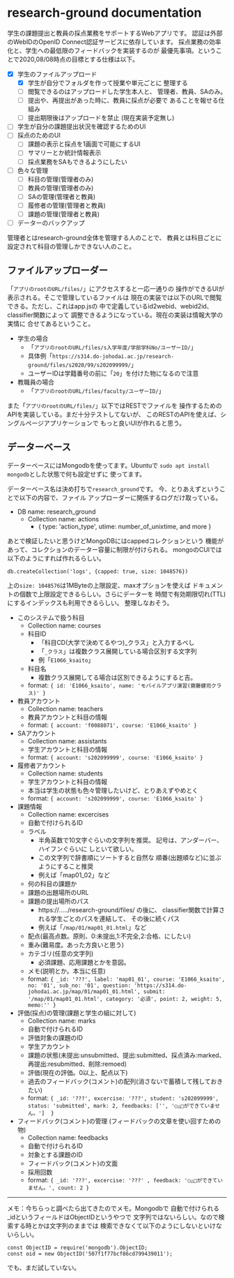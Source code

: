 
research-ground documentation
========================================

学生の課題提出と教員の採点業務をサポートするWebアプリです。
認証は外部のWebIDのOpenID Connect認証サービスに依存しています。
採点業務の効率化と、学生への最低限のフィードバックを実装するのが
最優先事項。ということで2020,08/08時点の目標とする仕様は以下。

* [x] 学生のファイルアップロード
    + [x] 学生が自分でフォルダを作って授業や単元ごとに
          整理する
    + [ ] 閲覧できるのはアップロードした学生本人と、
          管理者、教員、SAのみ。
    + [ ] 提出や、再提出があった時に、教員に採点が必要で
          あることを報せる仕組み
    + [ ] 提出期限後はアップロードを禁止 (現在実装予定無し)
* [ ] 学生が自分の課題提出状況を確認するためのUI
* [ ] 採点のためのUI
    + [ ] 課題の表示と採点を1画面で可能にするUI
    + [ ] サマリーとか統計情報表示
    + [ ] 採点業務をSAもできるようにしたい
* [ ] 色々な管理
    + [ ] 科目の管理(管理者のみ)
    + [ ] 教員の管理(管理者のみ)
    + [ ] SAの管理(管理者と教員)
    + [ ] 履修者の管理(管理者と教員)
    + [ ] 課題の管理(管理者と教員)
* [ ] データーのバックアップ

管理者とはresearch-ground全体を管理する人のことで、
教員とは科目ごとに設定されて科目の管理しかできない人のこと。

ファイルアップローダー
----------------------------------------

「`アプリのrootのURL/files/`」にアクセスすると一応一通りの
操作ができるUIが表示される。そこで管理しているファイルは
現在の実装では以下のURLで閲覧できる。ただし、これはapp.jsの
中で定義しているid2webid、webid2id、classifier関数によって
調整できるようになっている。現在の実装は情報大学の実情に
合せてあるということ。

* 学生の場合
    + 「`アプリのrootのURL/files/s入学年度/学部学科No/ユーザーID/`」
    + 具体例「`https://s314.do-johodai.ac.jp/research-ground/files/s2020/99/s202099999/`」
    + ユーザーIDは学籍番号の前に「`20`」を付けた物になるので注意
* 教職員の場合
    + 「`アプリのrootのURL/files/faculty/ユーザーID/`」

また「`アプリのrootのURL/files/`」以下ではRESTでファイルを
操作するためのAPIを実装している。まだ十分テストしてないが、
このRESTのAPIを使えば、シングルページアプリケーションで
もっと良いUIが作れると思う。

データーベース
----------------------------------------

データーベースにはMongodbを使ってます。Ubuntuで
`sudo apt install mongodb`とした状態で何も設定せずに
使ってます。

データーベース名は決め打ちで`research_ground`です。
今、とりあえずということで以下の内容で、ファイル
アップローダーに関係するログだけ取っている。

* DB name: research_ground
    + Collection name: actions
        - { type: 'action_type', utime: number_of_unixtime, and more }

あとで検証したいと思うけどMongoDBにはcappedコレクションという
機能があって、コレクションのデーター容量に制限が付けられる。
mongoのCUIでは以下のようにすれば作れるらしい。

    db.createCollection('logs', {capped: true, size: 1048576})

上の`size: 1048576`は1MByteの上限設定、maxオプションを使えば
ドキュメントの個数で上限設定できるらしい。さらにデーターを
時間で有効期限切れ(TTL)にするインデックスも利用できるらしい。
整理しなおそう。

* このシステムで扱う科目
    + Collection name: courses
    + 科目ID
        - 「科目CD(大学で決めてるやつ)_クラス」と入力するべし
        - 「`_クラス`」は複数クラス展開している場合区別する文字列
        - 例「`E1066_ksaito`」
    + 科目名
        - 複数クラス展開してる場合は区別できるようにすると吉。
    + format: `{ id: 'E1066_ksaito', name: 'モバイルアプリ演習(齋藤健司クラス)' }`
* 教員アカウント
    + Collection name: teachers
    + 教員アカウントと科目の情報
    + format: `{ account: 'f0088071', course: 'E1066_ksaito' }`
* SAアカウント
    + Collection name: assistants
    + 学生アカウントと科目の情報
    + format: `{ account: 's202099999', course: 'E1066_ksaito' }`
* 履修者アカウント
    + Collection name: students
    + 学生アカウントと科目の情報
    + 本当は学生の状態も色々管理したいけど、とりあえずやめとく
    + format: `{ account: 's202099999', course: 'E1066_ksaito' }`
* 課題情報
    + Collection name: excercises
    + 自動で付けられるID
    + ラベル
        + 半角英数で10文字ぐらいの文字列を推奨。
          記号は、アンダーバー、ハイフンぐらいに
          しといて欲しい。
        + この文字列で辞書順にソートすると自然な
          順番(出題順など)に並ぶようにすること推奨
        + 例えば「map01_02」など
    + 何の科目の課題か
    + 課題の出題場所のURL
    + 課題の提出場所のパス
        - https://...../research-ground/files/ の後に、
          classifier関数で計算される学生ごとのパスを連結して、
          その後に続くパス
        - 例えば「`/map/01/map01_01.html`」など
    + 配点(最高点数。原則、0:未提出,1:不完全,2:合格、にしたい)
    + 重み(難易度。あった方良いと思う)
    + カテゴリ(任意の文字列)
        - 必須課題、応用課題とかを意図。
    + メモ(説明とか。本当に任意)
    + format: `{ _id: '???', label: 'map01_01', course: 'E1066_ksaito', no: '01', sub_no: '01', question: 'https://s314.do-johodai.ac.jp/map/01/map01_01.html', submit: '/map/01/map01_01.html', category: '必須', point: 2, weight: 5, memo:'' }`
* 評価(採点)の管理(課題と学生の組に対して)
    + Collection name: marks
    + 自動で付けられるID
    + 評価対象の課題のID
    + 学生アカウント
    + 課題の状態(未提出:unsubmitted、提出:submitted、採点済み:marked、再提出:resubmitted、削除:remoed)
    + 評価(現在の評価。0以上、配点以下)
    + 過去のフィードバック(コメント)の配列(消さないで蓄積して残しておきたい)
    + format: `{ _id: '???', excercise: '???', student: 's202099999', status: 'submitted', mark: 2, feedbacks: ['', '○△□ができていません。']  }`
* フィードバック(コメント)の管理
  (フィードバックの文章を使い回すための物)
    + Collection name: feedbacks
    + 自動で付けられるID
    + 対象とする課題のID
    + フィードバック(コメント)の文面
    + 採用回数
    + format: `{ _id: '???', excercise: '???' , feedback: '○△□ができていません。', count: 2 }`

-----

メモ：今ちらっと調べたら出てきたのでメモ。Mongodbで
自動で付けられる_idというフィールドはObjectIDというやつで
文字列ではないらしい。なので検索する時とかは文字列のままでは
検索できなくて以下のようにしないといけないらしい。

    const ObjectID = require('mongodb').ObjectID;
    const oid = new ObjectID('507f1f77bcf86cd799439011');

でも、まだ試していない。
